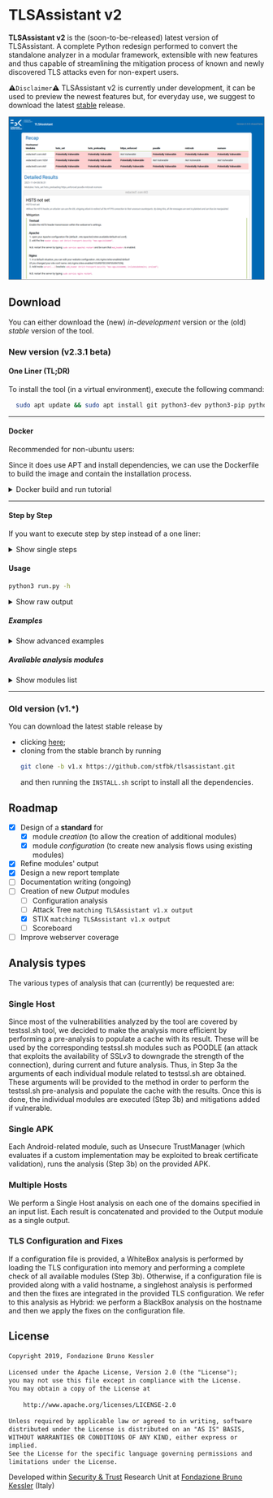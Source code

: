 # TLSAssistant v2

**TLSAssistant v2** is the (soon-to-be-released) latest version of TLSAssistant. A complete Python redesign performed to convert the standalone analyzer in a modular framework, extensible with new features and thus capable of streamlining the mitigation process of known and newly discovered TLS attacks even for non-expert users.

⚠`Disclaimer`⚠ TLSAssistant v2 is currently under development, it can be used to preview the newest features but, for everyday use, we suggest to download the latest [stable](https://github.com/stfbk/tlsassistant/releases) release.

![report](assets/report.png)

## Download
You can either download the (new) *in-development* version or the (old) *stable* version of the tool.

### New version (v2.3.1 beta)

#### One Liner (TL;DR)
To install the tool (in a virtual environment), execute the following command:
```bash
  sudo apt update && sudo apt install git python3-dev python3-pip python3-venv -y && git clone https://github.com/stfbk/tlsassistant.git && cd tlsassistant && python3 -m venv venv && source venv/bin/activate && pip3 install -r requirements.txt && python3 install.py -v
```
---

#### Docker

Recommended for non-ubuntu users:

Since it does use APT and install dependencies, we can use the Dockerfile to build the image and contain the installation process.

<details>
<summary>Docker build and run tutorial</summary>

clone the repository:

```bash
  git clone https://github.com/stfbk/tlsassistant.git && cd tlsassistant
```
Build the docker image:
```bash
  docker build -t tlsassistant .
```
Run the docker image:

```bash
docker run --rm -v ${PWD}/results:/tlsassistant/results -t tlsassistant -s fbk.eu
```
add all the `args` that we want to pass after the `tlsassistant` keyword.


We can use the `-v` flag to mount directories with the TLS configuration files.

```bash
docker run --rm -v ${PWD}/results:/tlsassistant/results -v ${PWD}/configurations_to_mount:/tlsassistant/config_mounted -t tlsassistant -f config_mounted/apache.conf
```
</details>

---
#### Step by Step
If you want to execute step by step instead of a one liner:
<details>

<summary>Show single steps</summary>

0. Install git
```bash
sudo apt update && sudo apt-get install git -y
```
1. Download the tool by running

```bash
git clone https://github.com/stfbk/tlsassistant.git && cd tlsassistant
```
2. Install python
  ```bash
  sudo apt update && sudo apt-get install python3-dev python3-pip python3-venv -y
  ```
3. Optional but recommended: Create a virtual environment
  ```bash
  python3 -m venv venv
  ```
  and activate the virtual environment
  ```bash
  source venv/bin/activate
  ```
4. Install the requirements
  ```bash
  pip3 install -r requirements.txt
  ```
5. Run the installer
  ```bash
  python3 install.py
  ```
⚠ Note that the installation of `wkhtmltopdf` is slow. 
To see precisely what the installer is doing, run the command with `-v`.
</details>

#### Usage
```bash
python3 run.py -h
```
<details>

<summary>Show raw output</summary>

```
usage: TLSAssistant [-h] [--version] [-v] [--openssl OPENSSL | --ignore-openssl] [-ot {pdf,html}] [-o OUTPUT] [--group-by {host,module}] (-s SERVER | -f FILE | -d DOMAIN_FILE | -l [LIST] | -a APK)
                    [--apply-fix [APPLY_FIX]] [-c CONFIGURATION | -m CONFIGURATION [CONFIGURATION ...]] [-e EXCLUDE [EXCLUDE ...]]

TLSAssistant Help

optional arguments:
  -h, --help            show this help message and exit
  --version             show program's version number and exit
  -v, --verbosity       increase output verbosity
  --openssl OPENSSL, --openssl-version OPENSSL
                        Add openSSL version to consider if configuration analysis is asked.
  --ignore-openssl      During configuration analysis, ignore openssl version completely.
  -ot {pdf,html}, --output-type {pdf,html}
                        The type of the report output.
                        Output type can be omitted and can be obtained by --output extension.
  -o OUTPUT, --output OUTPUT
                        Set report path.
  --group-by {host,module}
                        Choose how to group results by.
  -s SERVER, --server SERVER
                        The hostname, target of the analysis.
  -f FILE, --file FILE  The configuration to analyze.
  -d DOMAIN_FILE, --domain_file DOMAIN_FILE
                        The file path which has the hostname to analyze.
  -l [LIST], --list [LIST]
                        List all modules or print an help of a module.
                        For Example
                        -l freak
  -a APK, --apk APK     The apk path, target of the analysis.
  --apply-fix [APPLY_FIX]
                        Apply fix in the current configuration.
                         Give a path if using -s.
                        i.e.
                                python3 run.py -s fbk.eu --apply-fix myconf.conf
  -c CONFIGURATION, --conf CONFIGURATION, --configuration CONFIGURATION
                        Configuration path.
  -m CONFIGURATION [CONFIGURATION ...], --modules CONFIGURATION [CONFIGURATION ...]
                        List of modules to run
                        For example
                                -m breach crime freak
  -e EXCLUDE [EXCLUDE ...], --exclude EXCLUDE [EXCLUDE ...]
                        List of modules to exclude
                        For example
                                -e breach crime

https://st.fbk.eu -  Security and Trust, FBK Research Unit

```
</details>

##### Examples 
<details>
<summary>Show advanced examples</summary>

- Perform a **server** analysis

```bash
python3 run.py -s fbk.eu
```
<sub>If no configuration or module list provided, `default_server.json` is loaded.</sub>

- Perform a **configuration file** analysis

Here we specify the openssl version of the system which runs the web server.
```bash
python3 run.py -f my_apache_conf.conf --openssl 1.1.1
```

We can also **ignore the openssl version**, assuming the weakest version:
```bash
python3 run.py -f my_apache_conf.conf --ignore-openssl
```

- Perform a **TLS configuration file** analysis and **apply fixes**

By default, the configuration analyzed is changed in place.
```bash
python3 run.py -f my_apache_conf.conf --apply-fix
```

We can specify an **output** path of the fixed configuration:

```bash
python3 run.py -f my_apache_conf.conf --apply-fix my_output_conf.conf
```
- Perform an analysis by **selecting modules**

```bash
python3 run.py -s fbk.eu -m breach crime freak poodle hsts_preloading
```

Or by selecting a **TLSAssistant configuration file**:

```bash
python3 run.py -s fbk.eu -c default_server.json 
```

We can also **exclude some modules** without editing the configuration file:

```bash
python3 run.py -s fbk.eu -c default_server.json -e hsts_preloading
```

get the **full module list** with:
```bash
python3 run.py -l
```

- Perform an analysis with **subdomain enumeration**

```bash
python3 run.py -s *.fbk.eu
```

- Perform an analysis on an **apk file**

```bash
python3 run.py -a my_apk.apk
```

<sub>If no configuration or module list provided, `default_android.json` is loaded.</sub>

- Analyze **all domains in a file** (one per line, including subdomains enumeration)

Assuming the file `domains_list.log` looks like this:
```
music.amazon.it
facebook.com
*.fbk.eu
```
we execute:

```bash
python3 run.py -d domains_list.log
```

</details>


##### Avaliable analysis modules

<details>
<summary>Show modules list</summary>

```bash
python3 run.py -l
```

Results:

```
Here's a list of all the modules available:
Android:
        accepting_all_certificates
        certificate_keystore_disclosure
        hostnameverifier
        obfuscated_code
        ssl_error
        ssl_getinsecure_method
        trustmanager
        weak_algorithms
        webview_ssl_errors
Server:
        3shake
        beast
        breach
        ccs_injection
        certificate_transparency
        crime
        drown
        freak
        heartbleed
        hsts_preloading
        hsts_set
        https_enforced
        logjam
        lucky13
        mitzvah
        nomore
        pfs
        poodle
        renegotiation
        robot
        sloth
        sweet32
        ticketbleed
Use 
        -l module_name
 to read the details.
```

</details>

---

### Old version (v1.\*)
You can download the latest stable release by
- clicking [here](https://github.com/stfbk/tlsassistant/releases);
- cloning from the stable branch by running
    ```bash
    git clone -b v1.x https://github.com/stfbk/tlsassistant.git
    ```
    and then running the `INSTALL.sh` script to install all the dependencies.

## Roadmap

- [x] Design of a **standard** for 
  - [x] module *creation* (to allow the creation of additional modules)
  - [x] module *configuration* (to create new analysis flows using existing modules)
- [x] Refine modules' output
- [x] Design a new report template
- [ ] Documentation writing (ongoing)
- [ ] Creation of new *Output* modules
  - [ ] Configuration analysis
  - [ ] Attack Tree `matching TLSAssistant v1.x output`
  - [x] STIX `matching TLSAssistant v1.x output`
  - [ ] Scoreboard
- [ ] Improve webserver coverage

## Analysis types
The various types of analysis that can (currently) be requested are:

### Single Host
Since most of the vulnerabilities analyzed by the tool are covered by testssl.sh tool, we decided to make the analysis more efficient by performing a pre-analysis to populate a cache with its result. These will be used by the corresponding testssl.sh modules such as POODLE (an attack that exploits the availability of SSLv3 to downgrade the strength of the connection), during current and future analysis. Thus, in Step 3a the arguments of each individual module related to testssl.sh are obtained. These arguments will be provided to the method in order to perform the testssl.sh pre-analysis and populate the cache with the results. Once this is done, the individual modules are executed (Step 3b) and mitigations added if vulnerable.

### Single APK
Each Android-related module, such as Unsecure TrustManager (which evaluates if a custom implementation may be exploited to break certificate validation), runs the analysis (Step 3b) on the provided APK.

### Multiple Hosts
We perform a Single Host analysis on each one of the domains specified in an input list. Each result is concatenated and provided to the Output module as a single output.	

### TLS Configuration and Fixes
If a configuration file is provided, a WhiteBox analysis is performed by loading the TLS configuration into memory and performing a complete check of all available modules (Step 3b). Otherwise, if a configuration file is provided along with a valid hostname, a singlehost analysis is performed and then the fixes are integrated in the provided TLS configuration. We refer to this analysis as Hybrid: we perform a BlackBox analysis on the hostname and then we apply the fixes on the configuration file.


## License

```
Copyright 2019, Fondazione Bruno Kessler

Licensed under the Apache License, Version 2.0 (the "License");
you may not use this file except in compliance with the License.
You may obtain a copy of the License at

    http://www.apache.org/licenses/LICENSE-2.0

Unless required by applicable law or agreed to in writing, software
distributed under the License is distributed on an "AS IS" BASIS,
WITHOUT WARRANTIES OR CONDITIONS OF ANY KIND, either express or implied.
See the License for the specific language governing permissions and
limitations under the License.
```

Developed within [Security & Trust](https://st.fbk.eu/) Research Unit at [Fondazione Bruno Kessler](https://www.fbk.eu/en/) (Italy)

